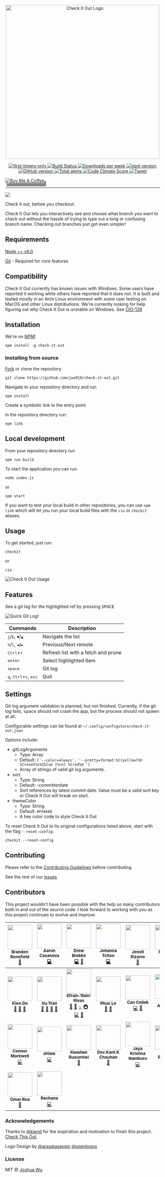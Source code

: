 <p align="center">
	<a href="https://checkit.club" alt="Check It Out webpage">
		<img src="https://cdn.rawgit.com/jwu910/check-it-out/7adf00b2/assets/logo-type.svg" alt="Check It Out Logo" width="500" />
	</a>
</p>

<p align="center">
	<a href="https://www.firsttimersonly.com/">
		<img alt="first-timers-only" src="https://img.shields.io/badge/first--timers--only-friendly-blue.svg?style=flat-square)">
	</a>
	<a href="https://travis-ci.org/jwu910/check-it-out">
		<img alt="Build Status" src="https://travis-ci.org/jwu910/check-it-out.svg?branch=master">
	</a>
	<a href="https://www.npmjs.org/package/check-it-out">
		<img alt="Downloads per week" src="https://img.shields.io/npm/dw/localeval.svg">
	</a>
	<a href="https://badge.fury.io/js/check-it-out">
		<img alt="npm version" src="https://badge.fury.io/js/check-it-out.svg">
	</a>
	<a href="https://badge.fury.io/gh/jwu910%2Fcheck-it-out">
		<img alt="GitHub version" src="https://badge.fury.io/gh/jwu910%2Fcheck-it-out.svg">
	</a>
	<a href="https://lgtm.com/projects/g/jwu910/check-it-out/alerts/">
		<img alt="Total alerts" src="https://img.shields.io/lgtm/alerts/g/jwu910/check-it-out.svg?logo=lgtm&logoWidth=18"/>
	</a>
	<a href="https://codeclimate.com/github/jwu910/check-it-out/maintainability">
		<img alt="Code Climate Score" src="https://api.codeclimate.com/v1/badges/e2d8564876becd663ff9/maintainability">
	</a>
	<a href="https://twitter.com/intent/tweet?text=Check%20out%20this%20project%20on%20Github%20https://github.com/jwu910/check-it-out">
		<img alt="Tweet" src="https://img.shields.io/twitter/url/http/shields.io.svg?style=social">
	</a>
</p>

<a href="https://www.buymeacoffee.com/jwu910" target="_blank"><img src="https://www.buymeacoffee.com/assets/img/custom_images/white_img.png" alt="Buy Me A Coffee" style="height: auto !important;width: auto !important;box-shadow: 5px 10px #888888;" ></a>

<hr/>
<img src="assets/images/checkit-intro.gif">

Check it out, before you checkout.

Check It Out lets you interactively see and choose what branch you want to check out without the hassle of trying to type out a long or confusing branch name. Checking out branches just got even simpler!

## Requirements
[Node >= v6.0](https://nodejs.org/en/blog/release/v6.0.0/)

[Git](https://git-scm.com/book/en/v2/Getting-Started-Installing-Git) - Required for core features

## Compatibility
Check It Out currently has known issues with Windows. Some users have reported it working while others have reported that it does not. It is built and tested mostly in an Arch Linux environment with some user testing on MacOS and other Linux distributions. We're currently looking for help figuring out why Check It Out is unstable on Windows. See [CIO-128](https://github.com/jwu910/check-it-out/issues/128)

## Installation
We're on [NPM!](https://www.npmjs.org/package/check-it-out)
```
npm install -g check-it-out
```

### Installing from source
[Fork](https://github.com/jwu910/check-it-out#fork-destination-box) or clone the repository
```
git clone https://github.com/jwu910/check-it-out.git
```

Navigate to your repository directory and run
```
npm install
```

Create a symbolic link to the entry point

In the repository directory run:
```
npm link
```

## Local development
From your repository directory run
```
npm run build
```

To start the application you can run
```
node index.js
```
or
```
npm start
```

If you want to test your local build in other repositories, you can use `npm link` which will let you run your local build files with the `cio` or `checkit` aliases.

## Usage
To get started, just run:
```
checkit
```

or

```
cio
```

![Check It Out Usage](assets/images/checkit-usage.gif)

## Features

See a git log for the highlighted ref by pressing <kbd>SPACE</kbd>

![Quick Git Log!](assets/images/checkit-log.gif)


| Commands                                                         | Description                         |
| ---------------------------------------------------------------- | ----------------------------------- |
| <kbd>j</kbd>/<kbd>k</kbd>, <kbd>&#9660;</kbd>/<kbd>&#9650;</kbd> | Navigate the list                   |
| <kbd>h</kbd>/<kbd>l</kbd>, <kbd>&#9668;</kbd>/<kbd>&#9658;</kbd> | Previous/Next remote                |
| <kbd>Ctrl</kbd>+<kbd>r</kbd>                                     | Refresh list with a fetch and prune |
| <kbd>enter</kbd>                                                 | Select highlighted item             |
| <kbd>space</kbd>                                                 | Git log                             |
| <kbd>q</kbd>, <kbd>Ctrl</kbd>+<kbd>c</kbd>, <kbd>esc</kbd>       | Quit                                |

## Settings
Git log argument validation is planned, but not finished. Currently, if the git log fails, <kbd>space</kbd> should not crash the app, but the process should not spawn at all.

Configurable settings can be found at `~/.config/configstore/check-it-out.json`

Options include:
* gitLogArguments
	* Type: Array
	* Default: `['--color=always', '--pretty=format:%C(yellow)%h %Creset%s%Cblue [%cn] %Cred%d ']`
	* Array of strings of valid git log arguments.
* sort
	* Type: String
	* Default: -committerdate
	* Sort references by latest commit date. Value must be a valid sort key or Check It Out will break on start.
* themeColor
	* Type: String
	* Default: `#FFA66D`
	* A hex color code to style Check It Out

To reset Check It Out to its original configurations listed above, start with the flag `--reset-config`:

```
checkit --reset-config
```

## Contributing
Please refer to the [Contributing Guidelines](./CONTRIBUTING.md) before contributing.

See the rest of our [issues](https://github.com/jwu910/check-it-out/issues)

## Contributors
This project wouldn't have been possible with the help so many contributors both in and out of the source code. I look forward to working with you as this project continues to evolve and improve.

<!-- ALL-CONTRIBUTORS-LIST:START - Do not remove or modify this section -->
<!-- prettier-ignore -->
| [<img src="https://avatars0.githubusercontent.com/u/29239201?v=4" width="80px;"/><br /><sub><b>Brandon Benefield</b></sub>](https://www.bbenefield.com)<br />[📖](https://github.com/jwu910/check-it-out/commits?author=bbenefield89 "Documentation") | [<img src="https://avatars1.githubusercontent.com/u/32409546?v=4" width="80px;"/><br /><sub><b>Aaron Casanova</b></sub>](https://github.com/casyjs)<br />[💻](https://github.com/jwu910/check-it-out/commits?author=casyjs "Code") | [<img src="https://avatars1.githubusercontent.com/u/6403097?v=4" width="80px;"/><br /><sub><b>Drew Brokke</b></sub>](https://github.com/drewbrokke)<br />[💻](https://github.com/jwu910/check-it-out/commits?author=drewbrokke "Code") [🤔](#ideas-drewbrokke "Ideas, Planning, & Feedback") | [<img src="https://avatars3.githubusercontent.com/u/35710155?v=4" width="80px;"/><br /><sub><b>Johanna Tchon</b></sub>](https://github.com/jotchon)<br />[💻](https://github.com/jwu910/check-it-out/commits?author=jotchon "Code") | [<img src="https://avatars1.githubusercontent.com/u/18720522?v=4" width="80px;"/><br /><sub><b>Jenell Pizarro</b></sub>](https://www.jenellpizarro.com/)<br />[📖](https://github.com/jwu910/check-it-out/commits?author=nellarro "Documentation") | [<img src="https://avatars2.githubusercontent.com/u/34019925?v=4" width="80px;"/><br /><sub><b>Rebecca Hong</b></sub>](http://www.linkedin.com/in/rehong)<br />[🎨](#design-rebeccahongsf "Design") | [<img src="https://avatars3.githubusercontent.com/u/25625490?v=4" width="80px;"/><br /><sub><b>Jesse Ma</b></sub>](https://github.com/jma26)<br />[💻](https://github.com/jwu910/check-it-out/commits?author=jma26 "Code") |
| :---: | :---: | :---: | :---: | :---: | :---: | :---: |
| [<img src="https://avatars2.githubusercontent.com/u/16655146?v=4" width="80px;"/><br /><sub><b>Kien Do</b></sub>](https://github.com/kienD)<br />[💬](#question-kienD "Answering Questions") [🐛](https://github.com/jwu910/check-it-out/issues?q=author%3AkienD "Bug reports") [🤔](#ideas-kienD "Ideas, Planning, & Feedback") | [<img src="https://avatars2.githubusercontent.com/u/1088312?v=4" width="80px;"/><br /><sub><b>Vu Tran</b></sub>](http://twitter.com/tranvu)<br />[💬](#question-vutran "Answering Questions") [📖](https://github.com/jwu910/check-it-out/commits?author=vutran "Documentation") [🤔](#ideas-vutran "Ideas, Planning, & Feedback") [📢](#talk-vutran "Talks") | [<img src="https://avatars3.githubusercontent.com/u/12107963?v=4" width="80px;"/><br /><sub><b>Efrain 'Rain' Rivas</b></sub>](https://github.com/rainrivas)<br />[💬](#question-rainrivas "Answering Questions") [🐛](https://github.com/jwu910/check-it-out/issues?q=author%3Arainrivas "Bug reports") [💡](#example-rainrivas "Examples") [🚇](#infra-rainrivas "Infrastructure (Hosting, Build-Tools, etc)") [💻](https://github.com/jwu910/check-it-out/commits?author=rainrivas "Code") [📖](https://github.com/jwu910/check-it-out/commits?author=rainrivas "Documentation") | [<img src="https://avatars3.githubusercontent.com/u/11803331?v=4" width="80px;"/><br /><sub><b>Phuc Le</b></sub>](https://phuchle.com)<br />[💬](#question-phuchle "Answering Questions") [📢](#talk-phuchle "Talks") | [<img src="https://avatars0.githubusercontent.com/u/9248355?v=4" width="80px;"/><br /><sub><b>Can Cellek</b></sub>](http://www.cancellek.com)<br />[💻](https://github.com/jwu910/check-it-out/commits?author=excalith "Code") [📖](https://github.com/jwu910/check-it-out/commits?author=excalith "Documentation") | [<img src="https://avatars1.githubusercontent.com/u/2171796?v=4" width="80px;"/><br /><sub><b>Aras Atasaygin</b></sub>](https://github.com/arasatasaygin)<br />[🎨](#design-arasatasaygin "Design") | [<img src="https://avatars2.githubusercontent.com/u/1387780?v=4" width="80px;"/><br /><sub><b>Donald Lika</b></sub>](https://www.linkedin.com/in/donaldlika1)<br />[💻](https://github.com/jwu910/check-it-out/commits?author=DonaldLika "Code") |
| [<img src="https://avatars0.githubusercontent.com/u/23330646?v=4" width="80px;"/><br /><sub><b>Connor Markwell</b></sub>](https://github.com/9reeno)<br />[💻](https://github.com/jwu910/check-it-out/commits?author=9reeno "Code") | [<img src="https://avatars2.githubusercontent.com/u/25109478?v=4" width="80px;"/><br /><sub><b>ahlaw</b></sub>](https://github.com/ahlaw)<br />[💻](https://github.com/jwu910/check-it-out/commits?author=ahlaw "Code") | [<img src="https://avatars3.githubusercontent.com/u/10486306?v=4" width="80px;"/><br /><sub><b>Kwadwo Busumtwi</b></sub>](https://github.com/supasheva)<br />[📖](https://github.com/jwu910/check-it-out/commits?author=supasheva "Documentation") | [<img src="https://avatars1.githubusercontent.com/u/32243035?v=4" width="80px;"/><br /><sub><b>Dev Kant K Chouhan</b></sub>](https://github.com/devkant)<br />[📖](https://github.com/jwu910/check-it-out/commits?author=devkant "Documentation") | [<img src="https://avatars0.githubusercontent.com/u/11075561?v=4" width="80px;"/><br /><sub><b>Jaya Krishna Namburu</b></sub>](https://github.com/JayaKrishnaNamburu)<br />[💻](https://github.com/jwu910/check-it-out/commits?author=JayaKrishnaNamburu "Code") | [<img src="https://avatars1.githubusercontent.com/u/25116037?v=4" width="80px;"/><br /><sub><b>Céleste Robinson</b></sub>](https://twitter.com/cececodes)<br />[📖](https://github.com/jwu910/check-it-out/commits?author=celesterobinson "Documentation") | [<img src="https://avatars1.githubusercontent.com/u/40876952?v=4" width="80px;"/><br /><sub><b>Juliardi عبدالله</b></sub>](https://abdullah-dev.tech)<br />[💻](https://github.com/jwu910/check-it-out/commits?author=sog01 "Code") |
| [<img src="https://avatars1.githubusercontent.com/u/6044039?v=4" width="80px;"/><br /><sub><b>Omar Roa</b></sub>](https://github.com/Lorsen)<br />[📖](https://github.com/jwu910/check-it-out/commits?author=Lorsen "Documentation") | [<img src="https://avatars2.githubusercontent.com/u/33823673?v=4" width="80px;"/><br /><sub><b>Rachana </b></sub>](https://github.com/rn2293)<br />[💻](https://github.com/jwu910/check-it-out/commits?author=rn2293 "Code") |
<!-- ALL-CONTRIBUTORS-LIST:END -->

### Acknowledgements
Thanks to [@kiend](https://github.com/kiend) for the inspiration and motivation to finish this project. [Check This Out](https://github.com/kiend/check-this-out).

Logo Design by [@arasatasaygin](https://github.com/arasatasaygin) [@openlogos](http://openlogos.org)

### License
MIT @ [Joshua Wu](https://www.npmjs.com/~jwu910)
